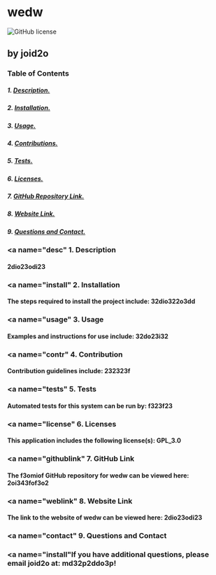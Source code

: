 # wedw
![GitHub license](https://img.shields.io/badge/license-GPL_3.0-blue.svg)
## by joid2o
### Table of Contents
##### 1. [ Description. ](#desc)
##### 2. [ Installation. ](#install)
##### 3. [ Usage. ](#usage)
##### 4. [ Contributions. ](#contr) 
##### 5. [ Tests. ](#tests)
##### 6. [ Licenses. ](#license) 
##### 7. [ GitHub Repository Link. ](#githublink) 
##### 8. [ Website Link. ](#weblink)
##### 9. [ Questions and Contact. ](#contact)
### <a name="desc"</a> 1. Description
#### 2dio23odi23
### <a name="install"</a> 2. Installation
#### The steps required to install the project include: 32dio322o3dd
### <a name="usage"</a> 3. Usage
#### Examples and instructions for use include: 32do23i32
### <a name="contr"</a> 4. Contribution
#### Contribution guidelines include: 232323f
### <a name="tests"</a> 5. Tests
#### Automated tests for this system can be run by: f323f23
### <a name="license"</a> 6. Licenses
#### This application includes the following license(s): GPL_3.0
### <a name="githublink"</a> 7. GitHub Link
#### The f3omiof GitHub repository for wedw can be viewed here: 2oi343fof3o2
### <a name="weblink"</a> 8. Website Link
#### The link to the website of wedw can be viewed here: 2dio23odi23
### <a name="contact"</a> 9. Questions and Contact
### <a name="install"</a>If you have additional questions, please email joid2o at: md32p2ddo3p!  
